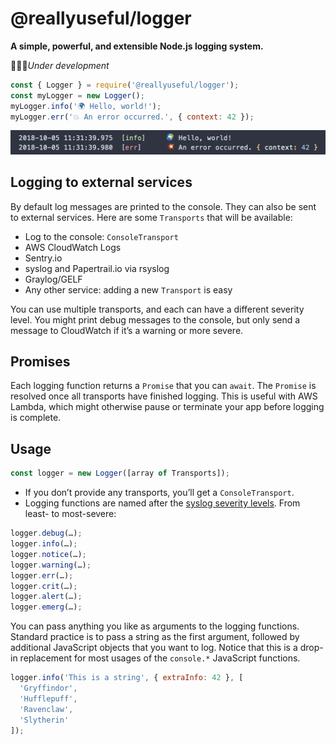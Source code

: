 # @reallyuseful/logger

**A simple, powerful, and extensible Node.js logging system.**

👷🏼‍♀️*Under development*

```javascript
const { Logger } = require('@reallyuseful/logger');
const myLogger = new Logger();
myLogger.info('🌍 Hello, world!');
myLogger.err('💥 An error occurred.', { context: 42 });
```

![Screenshot](/screenshot.png)

## Logging to external services

By default log messages are printed to the console. They can also be sent to external services. Here are some `Transports` that will be available:

- Log to the console: `ConsoleTransport`
- AWS CloudWatch Logs
- Sentry.io
- syslog and Papertrail.io via rsyslog
- Graylog/GELF
- Any other service: adding a new `Transport` is easy

You can use multiple transports, and each can have a different severity level. You might print debug messages to the console, but only send a message to CloudWatch if it’s a warning or more severe.

## Promises

Each logging function returns a `Promise` that you can `await`. The `Promise` is resolved once all transports have finished logging. This is useful with AWS Lambda, which might otherwise pause or terminate your app before logging is complete.

## Usage

```javascript
const logger = new Logger([array of Transports]);
```

- If you don’t provide any transports, you’ll get a `ConsoleTransport`.
- Logging functions are named after the [syslog severity levels](https://en.wikipedia.org/wiki/Syslog#Severity_level). From least- to most-severe:

```javascript
logger.debug(…);
logger.info(…);
logger.notice(…);
logger.warning(…);
logger.err(…);
logger.crit(…);
logger.alert(…);
logger.emerg(…);
```

You can pass anything you like as arguments to the logging functions. Standard practice is to pass a string as the first argument, followed by additional JavaScript objects that you want to log. Notice that this is a drop-in replacement for most usages of the `console.*` JavaScript functions.

```javascript
logger.info('This is a string', { extraInfo: 42 }, [
  'Gryffindor',
  'Hufflepuff',
  'Ravenclaw',
  'Slytherin'
]);
```
